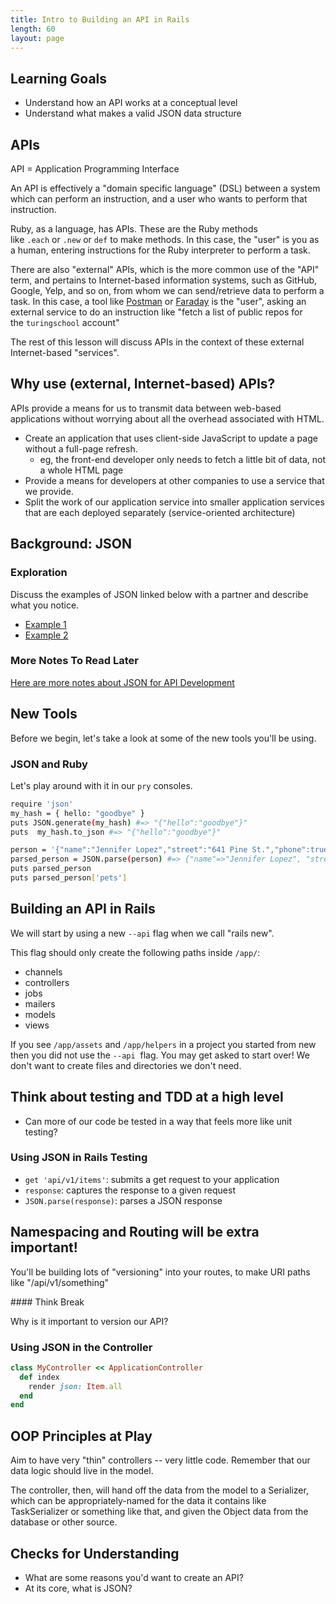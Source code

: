 ```yaml
---
title: Intro to Building an API in Rails
length: 60
layout: page
---
```


## Learning Goals

- Understand how an API works at a conceptual level
- Understand what makes a valid JSON data structure


## APIs

API = Application Programming Interface

An API is effectively a "domain specific language" (DSL) between a system which can perform an instruction, and a user who wants to perform that instruction.

Ruby, as a language, has APIs. These are the Ruby methods like `.each` or `.new` or `def` to make methods. In this case, the "user" is you as a human, entering instructions for the Ruby interpreter to perform a task.

There are also "external" APIs, which is the more common use of the "API" term, and pertains to Internet-based information systems, such as GitHub, Google, Yelp, and so on, from whom we can send/retrieve data to perform a task. In this case, a tool like [Postman](https://www.postman.com/) or [Faraday](https://github.com/lostisland/faraday) is the "user", asking an external service to do an instruction like "fetch a list of public repos for the `turingschool` account"

The rest of this lesson will discuss APIs in the context of these external Internet-based "services".

## Why use (external, Internet-based) APIs?

APIs provide a means for us to transmit data between web-based applications without worrying about all the overhead associated with HTML.

- Create an application that uses client-side JavaScript to update a page without a full-page refresh.
    - eg, the front-end developer only needs to fetch a little bit of data, not a whole HTML page
- Provide a means for developers at other companies to use a service that we provide.
- Split the work of our application service into smaller application services that are each deployed separately (service-oriented architecture)

## Background: JSON

### Exploration

Discuss the examples of JSON linked below with a partner and describe what you notice.

- [Example 1](https://developer.mozilla.org/en-US/docs/Learn/JavaScript/Objects/JSON#json_structure:~:text=application/json.-,JSON%20structure,-As%20described%20above)
- [Example 2](https://www.petfinder.com/developers/v2/docs/)

### More Notes To Read Later

[Here are more notes about JSON for API Development](/module2/resources/json_for_api_development)

## New Tools

Before we begin, let's take a look at some of the new tools you'll be using.

### JSON and Ruby

Let's play around with it in our `pry` consoles.

```bash
require 'json'
my_hash = { hello: "goodbye" }
puts JSON.generate(my_hash) #=> "{"hello":"goodbye"}"
puts  my_hash.to_json #=> "{"hello":"goodbye"}"
```

```bash
person = '{"name":"Jennifer Lopez","street":"641 Pine St.","phone":true,"age":50,"pets":["cat","dog","fish"]}'
parsed_person = JSON.parse(person) #=> {"name"=>"Jennifer Lopez", "street"=>"641 Pine St.", "phone"=>true, "age"=>50, "pets"=>["cat", "dog", "fish"]}
puts parsed_person
puts parsed_person['pets']
```

## Building an API in Rails

We will start by using a new `--api` flag when we call "rails new".

This flag should only create the following paths inside `/app/`:

- channels
- controllers
- jobs
- mailers
- models
- views

If you see `/app/assets` and `/app/helpers` in a project you started from new then you did not use the `--api`
 flag. You may get asked to start over! We don't want to create files and directories we don't need.

## Think about testing and TDD at a high level

- Can more of our code be tested in a way that feels more like unit testing?

### Using JSON in Rails Testing

- `get 'api/v1/items'`: submits a get request to your application
- `response`: captures the response to a given request 
- `JSON.parse(response)`: parses a JSON response


## Namespacing and Routing will be extra important!

You'll be building lots of "versioning" into your routes, to make URI paths like "/api/v1/something"

<section class="call-to-action">
#### Think Break

Why is it important to version our API?

</section>


### Using JSON in the Controller

```ruby
class MyController << ApplicationController
  def index
    render json: Item.all
  end
end
```

## OOP Principles at Play

Aim to have very "thin" controllers -- very little code. Remember that our data logic should live in the model.

The controller, then, will hand off the data from the model to a Serializer, which can be appropriately-named for the data it contains like TaskSerializer or something like that, and given the Object data from the database or other source.

## Checks for Understanding

- What are some reasons you'd want to create an API?
- At its core, what is JSON?

